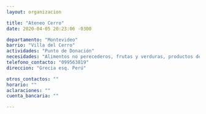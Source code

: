```yaml
---
layout: organizacion

title: "Ateneo Cerro"
date: 2020-04-05 20:23:06 -0300

departamento: "Montevideo"
barrio: "Villa del Cerro"
actividades: "Punto de Donación"
necesidades: "Alimentos no perecederos, frutas y verduras, productos de higiene"
telefono_contacto: "099563819"
direccion: "Grecia esq. Perú"

otros_contactos: ""
horario: ""
aclaraciones: ""
cuenta_bancaria: ""

---
```

